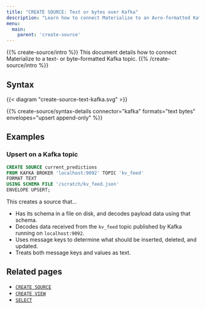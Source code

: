 ```yaml
---
title: "CREATE SOURCE: Text or bytes over Kafka"
description: "Learn how to connect Materialize to an Avro-formatted Kafka topic"
menu:
  main:
    parent: 'create-source'
---
```


{{% create-source/intro %}}
This document details how to connect Materialize to a text- or byte–formatted
Kafka topic.
{{% /create-source/intro %}}

## Syntax

{{< diagram "create-source-text-kafka.svg" >}}

{{% create-source/syntax-details connector="kafka" formats="text bytes" envelopes="upsert append-only" %}}

## Examples

### Upsert on a Kafka topic

```sql
CREATE SOURCE current_predictions
FROM KAFKA BROKER 'localhost:9092' TOPIC 'kv_feed'
FORMAT TEXT
USING SCHEMA FILE '/scratch/kv_feed.json'
ENVELOPE UPSERT;
```

This creates a source that...

- Has its schema in a file on disk, and decodes payload data using that schema.
- Decodes data received from the `kv_feed` topic published by Kafka running on
  `localhost:9092`.
- Uses message keys to determine what should be inserted, deleted, and updated.
- Treats both message keys and values as text.

## Related pages

- [`CREATE SOURCE`](../)
- [`CREATE VIEW`](../../create-view)
- [`SELECT`](../../select)
